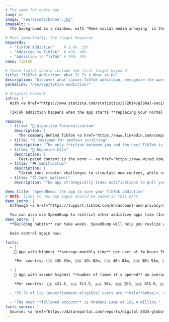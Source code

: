 ```yaml
---
# The same for every app
lang: en
image: "/en/assets/banner.jpg"
imageAlt: >
  The background is a rainbow, with 'Make social media annoying' in the middle using the font Comic Sans, and a badly drawn cat in the top right corner. It references the internet meme 'graphic design is my passion'.

# Most importantly, the target keywords
keywords:
  - "TikTok Addiction"    # 1.6k, 33%
  - "Addicted to TikTok"  # 430, 40%
  - "Addiction to TikTok" # 350, 35%
name: TikTok

# These fields should include the first target keyword
title: "TikTok Addiction: What It Is & What to Do"
description: "Discover what causes TikTok addiction, recognize the warning signs with our quiz, and learn how to beat the statistics with the app SpeedBump"
permalink: "/en/app/tiktok-addiction/"

# Original Content
intro: |
  With <a href="https://www.statista.com/statistics/272014/global-social-networks-ranked-by-number-of-users/" target="_blank">over 1.5 billion users worldwide</a>, TikTok is likely the most addictive app on your phone.

  TikTok addiction happens when the app starts **replacing your normal activities** like hanging out with friends or enjoying hobbies. It's not black and white; you might be mildly, moderately, or severely hooked.

reasons:
  - title: "🤖 Algorithm Personalization"
    description: |
      The company behind TikTok <a href="https://www.linkedin.com/company/bytedance" target="_blank">employs over 110,000</a> people dedicated to keeping you hooked. They track what holds your attention longest to serve you similar content.
  - title: "⏰ Designed for endless scrolling"
    description: "The only friction between you and the next TikTok is a simple upward swipe."
  - title: "🚬 Dopamine hits"
    description: |
      Fast-paced content is the norm -- <a href="https://www.wired.com/story/tiktok-wants-longer-videos-like-not/" target="_blank">50% of users find it stressful to watch a video longer than a minute, and 33% watch videos at double speed</a>.
  - title: "🎮 Gamification"
    description: |
      Tiktok runs creator challenges to stimulate new content, while <a href="https://www.tiktok.com/coin" target="_blank">encouraging viewers to purchase coins for their favorite streamers</a>.
  - title: "😈 Dark patterns"
    description: "The app strategically times notifications to pull you back into scrolling."

demo_title: "SpeedBump: the app to cure your TikTok addiction"
# NOTE: links to new app pages should be added in this part
demo_intro: |
  Although <a href="https://support.tiktok.com/en/account-and-privacy/account-information/screen-time" target="_blank">TikTok has built-in features to control screen time</a>, they aren't the most effective. Instead, try out the app SpeedBump. It has **no conflicts of interest** and makes it possible to **quit progressively**, as going cold turkey can increase withdrawal symptoms.

  You can also use SpeedBump to restrict other addictive apps like [Instagram](/en/app/instagram-addiction/), YouTube, or Twitter. Here's how it works:
demo_outro: |
  **Building habits** can take weeks. SpeedBump will help you realize when it's been too long on TikTok, and confirm that it's you who wants to open it and **not muscle memory**.

  Gain control again now:

facts:
  - |
    🥇 App with highest **average monthly time** per user at 34 hours 56 minutes.

    *Per country: 🇺🇸 43h 53m, 🇬🇧 42h 02m, 🇮🇪 40h 04m, 🇦🇺 38h 51m, 🇨🇦 37h 43m, 🇳🇿 21h 53m, 🇮🇳 5h 23m*

  - |
    🥈 App with second highest **number of times it's opened** on average per month at 358.7, behind WhatsApp.

    *Per country: 🇮🇪 421.6, 🇨🇦 313.5, 🇦🇺 304, 🇬🇧 286, 🇺🇸 268.9, 🇳🇿 240.1, 🇮🇳 93*

  - "55.7% of its (advertisement-eligible) users are **male**&nbsp;♂️, compared to 44.3% of **females**&nbsp;♀️."

  - "The most **followed account** is Khabane Lame at 162.4 million."
facts_source: |
  Source: <a href="https://datareportal.com/reports/digital-2025-global-overview-report" target="_blank">DataReportal - Digital 2025: Global Overview Report</a>.
---
```



